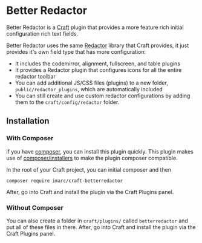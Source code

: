 Better Redactor
===============

Better Redactor is a [Craft](https://craftcms.com/) plugin that provides a more
feature rich initial configuration rich text fields.

Better Redactor uses the same [Redactor](https://imperavi.com/redactor/)
library that Craft provides, it just provides it's own field type that has more
configuration:

* It includes the codemirror, alignment, fullscreen, and table plugins
* It provides a Redactor plugin that configures icons for all the entire
  redactor toolbar
* You can add additional JS/CSS files (plugins) to a new folder,
  `public/redactor_plugins`, which are automatically included
* You can still create and use custom redactor configurations by adding them to
  the `craft/config/redactor` folder.


Installation
------------

### With Composer

if you have [composer](https://getcomposer.org/), you can install this plugin
quickly. This plugin makes use of
[composer/installers](https://github.com/composer/installers) to make the
plugin composer compatible.

In the root of your Craft project, you can initial composer and then

```
composer require imarc/craft-betterredactor
```

After, go into Craft and install the plugin via the Craft Plugins panel.


### Without Composer

You can also create a folder in `craft/plugins/` called `betterredactor` and
put all of these files in there. After, go into Craft and install the plugin
via the Craft Plugins panel.
